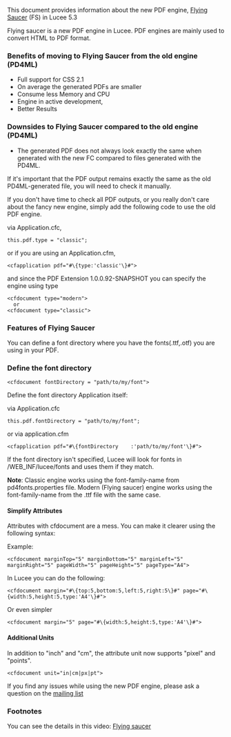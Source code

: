 <!--
{
  "title": "Flying Saucer PDF Engine - CFDOCUMENT",
  "id": "flying_saucer",
  "related": [
    "tag-document"
  ],
  "categories": [
    "pdf"
  ],
  "description": "The new CFDOCUMENT PDF engine, Flying Saucer in Lucee 5.3",
  "menuTitle": "The new PDF engine, Flying Saucer in Lucee 5.3",
  "keywords": [
    "Flying Saucer",
    "PDF Engine",
    "CFDOCUMENT",
    "HTML to PDF"
  ]
}
-->
This document provides information about the new PDF engine, [Flying Saucer](https://github.com/flyingsaucerproject/flyingsaucer) (FS) in Lucee 5.3

Flying saucer is a new PDF engine in Lucee. PDF engines are mainly used to convert HTML to PDF format.

### Benefits of moving to Flying Saucer from the old engine (PD4ML) ###

* Full support for CSS 2.1
* On average the generated PDFs are smaller
* Consume less Memory and CPU
* Engine in active development,
* Better Results

### Downsides to Flying Saucer compared to the old engine (PD4ML) ###

* The generated PDF does not always look exactly the same when generated with the new FC compared to files generated with the PD4ML.

If it's important that the PDF output remains exactly the same as the old PD4ML-generated file, you will need to check it manually.

If you don't have time to check all PDF outputs, or you really don't care about the fancy new engine, simply add the following code to use the old PDF engine.

via Application.cfc,

```luceescript
this.pdf.type = "classic";
```

or if you are using an Application.cfm,

```lucee
<cfapplication pdf="#\{type:'classic'\}#">
```

and since the PDF Extension 1.0.0.92-SNAPSHOT you can specify the engine using type

```lucee
<cfdocument type="modern">
  or
<cfdocument type="classic">
```

### Features of Flying Saucer ###

You can define a font directory where you have the fonts(.ttf,.otf) you are using in your PDF.

### Define the font directory ####

```lucee
<cfdocument fontDirectory = "path/to/my/font">
```

Define the font directory Application itself:

via Application.cfc

```luceescript
this.pdf.fontDirectory = "path/to/my/font";
```

or via application.cfm

```lucee
<cfapplication pdf="#\{fontDirectory	:'path/to/my/font'\}#">
```

If the font directory isn't specified, Lucee will look for fonts in /WEB_INF/lucee/fonts and uses them if they match.

**Note**: Classic engine works using the font-family-name from pd4fonts.properties file. Modern (Flying saucer) engine works using the font-family-name from the .ttf file with the same case.

#### Simplify Attributes ####

Attributes with cfdocument are a mess. You can make it clearer using the following syntax:

Example:

```lucee
<cfdocument marginTop="5" marginBottom="5" marginLeft="5" marginRight="5" pageWidth="5" pageHeight="5" pageType="A4">
```

In Lucee you can do the following:

```lucee
<cfdocument margin="#\{top:5,bottom:5,left:5,right:5\}#" page="#\{width:5,height:5,type:'A4'\}#">
```

Or even simpler

```lucee
<cfdocument margin="5" page="#\{width:5,height:5,type:'A4'\}#">
```

#### Additional Units ####

In addition to "inch" and "cm", the attribute unit now supports "pixel" and "points".

```lucee
<cfdocument unit="in|cm|px|pt">
```

If you find any issues while using the new PDF engine, please ask a question on the [mailing list](https://dev.lucee.org/)

### Footnotes ###

You can see the details in this video:
[Flying saucer](https://www.youtube.com/watch?v=B3Yfa8SUKKg)